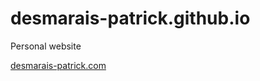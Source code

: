 # desmarais-patrick.github.io

Personal website

[desmarais-patrick.com](http://desmarais-patrick.com/)
